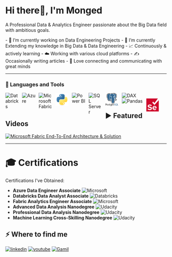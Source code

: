 <h1>Hi there👋, I'm Monged</h1>
<p>A Professional Data & Analytics Engineer passionate about the Big Data field with ambitious goals.</p>
- 🔭 I’m currently working on Data Engineering Projects
- 🌱 I’m currently Extending my knowledge in Big Data & Data Engineering
- 📈 Continuously & actively learning   
- ☁️ Working with various cloud platforms  
- ✍️ Occasionally writing articles  
- 🤝 Love connecting and communicating with great minds 

<!-- 
# 💻 Tech Stack
![Databricks](https://img.shields.io/badge/Databricks-FF3621?style=for-the-badge&logo=databricks&logoColor=white)  
![Azure](https://img.shields.io/badge/Azure-0078D4?style=for-the-badge&logo=microsoftazure&logoColor=white)  
![Microsoft Fabric](https://img.shields.io/badge/Microsoft%20Fabric-5E5E5E?style=for-the-badge&logo=microsoft&logoColor=white)  
![Python](https://img.shields.io/badge/Python-3776AB?style=for-the-badge&logo=python&logoColor=white)  
![PostgreSQL](https://img.shields.io/badge/PostgreSQL-4169E1?style=for-the-badge&logo=postgresql&logoColor=white)  
![SQL Server](https://img.shields.io/badge/SQL%20Server-CC2927?style=for-the-badge&logo=microsoftsqlserver&logoColor=white)  
![DAX](https://img.shields.io/badge/DAX-F2C811?style=for-the-badge&logo=powerbi&logoColor=black)  
![Pandas](https://img.shields.io/badge/Pandas-150458?style=for-the-badge&logo=pandas&logoColor=white)  
![Selenium](https://img.shields.io/badge/Selenium-43B02A?style=for-the-badge&logo=selenium&logoColor=white)  
![Power BI](https://img.shields.io/badge/PowerBI-F2C811?style=for-the-badge&logo=powerbi&logoColor=black)  
![Azure Data Factory](https://img.shields.io/badge/Azure%20Data%20Factory-0078D4?style=for-the-badge&logo=microsoftazure&logoColor=white)  
-->

<!-- 
<h2>🛠️ Tech Stack</h2>
<p>
  <a target="_blank" href="https://www.databricks.com/">
    <img src="https://cdn.brandfetch.io/idSUrLOWbH/idOSUN2QlG.svg?c=1bfwsmEH20zzEfSNTed" alt="Databricks" width="42" height="42" /></a><a target="_blank" href="https://www.vectorlogo.zone/logos/microsoft_azure/microsoft_azure-icon.svg" style="display: inline-block;"><img src="https://www.vectorlogo.zone/logos/microsoft_azure/microsoft_azure-icon.svg" alt="azure" width="42" height="42" /></a><a target="_blank" href="https://www.microsoft.com/en-us/microsoft-fabric/getting-started?msockid=1f2ec8a52ceb6d5812a9dc9c2db06c8c" style="display: inline-block;"><img src="https://debruyn.dev/2024/all-microsoft-fabric-icons-for-diagramming/fabric.png" alt="Microsoft Fabric" width="42" height="42" /></a><a target="_blank" href="https://raw.githubusercontent.com/devicons/devicon/master/icons/python/python-original.svg" style="display: inline-block;"><img src="https://raw.githubusercontent.com/devicons/devicon/master/icons/python/python-original.svg" alt="python" width="42" height="42" /></a><a target="_blank" href="https://app.powerbi.com/home" style="display: inline-block;"><img src="https://debruyn.dev/2024/all-microsoft-fabric-icons-for-diagramming/power_bi.png" alt="Power BI" width="42" height="42" /></a><a target="_blank" href="https://www.svgrepo.com/show/303229/microsoft-sql-server-logo.svg" style="display: inline-block;"><img src="https://www.svgrepo.com/show/303229/microsoft-sql-server-logo.svg" alt="Sql Server" width="42" height="42" /></a><a target="_blank" href="https://raw.githubusercontent.com/devicons/devicon/master/icons/postgresql/postgresql-original-wordmark.svg" style="display: inline-block;"><img src="https://raw.githubusercontent.com/devicons/devicon/master/icons/postgresql/postgresql-original-wordmark.svg" alt="postgresql" width="42" height="42" /></a><a target="_blank" href="https://learn.microsoft.com/en-us/dax/" style="display: inline-block;"><img src="https://miro.medium.com/v2/resize:fit:550/0*ZmwVea_SMeBIcQra.png" alt="DAX" width="60" height="40" /></a><a target="_blank" href="https://pandas.pydata.org/about/citing.html" style="display: inline-block;"><img src="https://th.bing.com/th/id/OIP.CMfBVcX4VozfYWR2Scu22AHaC_?rs=1&pid=ImgDetMain" alt="Pandas" width="65" height="40" /></a><a target="_blank" href="https://raw.githubusercontent.com/devicons/devicon/master/icons/selenium/selenium-original.svg" style="display: inline-block;"><img src="https://raw.githubusercontent.com/devicons/devicon/master/icons/selenium/selenium-original.svg" alt="selenium" width="42" height="42" /></a>
</p>
-->
---
### 🧰 Languages and Tools

<img align="left" alt="Databricks" width="42px" style="padding-right:10px;" src="https://cdn.brandfetch.io/idSUrLOWbH/idOSUN2QlG.svg?c=1bfwsmEH20zzEfSNTed" />
<img align="left" alt="Azure" width="42px" style="padding-right:10px;" src="https://www.vectorlogo.zone/logos/microsoft_azure/microsoft_azure-icon.svg" />
<img align="left" alt="Microsoft Fabric" width="42px" style="padding-right:10px;" src="https://debruyn.dev/2024/all-microsoft-fabric-icons-for-diagramming/fabric.png" />
<img align="left" alt="Python" width="42px" style="padding-right:10px;" src="https://raw.githubusercontent.com/devicons/devicon/master/icons/python/python-original.svg" />
<img align="left" alt="Power BI" width="42px" style="padding-right:10px;" src="https://debruyn.dev/2024/all-microsoft-fabric-icons-for-diagramming/power_bi.png" />
<img align="left" alt="SQL Server" width="42px" style="padding-right:10px;" src="https://www.svgrepo.com/show/303229/microsoft-sql-server-logo.svg" />
<img align="left" alt="PostgreSQL" width="42px" style="padding-right:10px;" src="https://raw.githubusercontent.com/devicons/devicon/master/icons/postgresql/postgresql-original-wordmark.svg" />
<img align="left" alt="DAX" width="60px" style="padding-right:10px;" src="https://miro.medium.com/v2/resize:fit:550/0*ZmwVea_SMeBIcQra.png" />
<img align="left" alt="Pandas" width="65px" style="padding-right:10px;" src="https://th.bing.com/th/id/OIP.CMfBVcX4VozfYWR2Scu22AHaC_?rs=1&pid=ImgDetMain" />
<img align="left" alt="Selenium" width="42px" style="padding-right:10px;" src="https://raw.githubusercontent.com/devicons/devicon/master/icons/selenium/selenium-original.svg" />
<br />


#
<h2>▶️ Featured Videos</h2>
<!-- YouTube video cards from https://github.com/DenverCoder1/github-readme-youtube-cards -->
<!-- If you want to display the latest videos, follow the instructions in the above repo. -->
<!-- If you want to select specific videos, generate the video links by changing the parameters as shown below. -->
<!-- BEGIN YOUTUBE-CARDS -->

[![Microsoft Fabric End-To-End Architecture & Solution](https://ytcards.demolab.com/?id=zMvgg2BRlOY&title=Microsoft+Fabric+End-To-End+Architecture+%26+Solution&lang=en&timestamp=1737729650&background_color=%230d1117&title_color=%23ffffff&stats_color=%23dedede&max_title_lines=1&width=400&border_radius=10 "Microsoft Fabric End-To-End Architecture & Solution")](https://www.youtube.com/watch?v=zMvgg2BRlOY)

<!-- END YOUTUBE-CARDS -->

---
<h1>🎓 Certifications</h1>
<p>Certifications I've Obtained:</p>
<ul>
  <li>
    <strong>Azure Data Engineer Associate</strong>
    <img src="https://img.shields.io/badge/Microsoft-0078D4?style=for-the-badge&logo=microsoft&logoColor=white" alt="Microsoft" />
  </li>
    <li>
    <strong>Databricks Data Analyst Associate</strong>
    <img src="https://img.shields.io/badge/Databricks-FF3621?style=for-the-badge&logo=Databricks&logoColor=white" alt="Databricks" />
  </li>
  <li>
    <strong>Fabric Analytics Engineer Associate</strong>
    <img src="https://img.shields.io/badge/Microsoft-0078D4?style=for-the-badge&logo=microsoft&logoColor=white" alt="Microsoft" />
  </li>
  <li>
    <strong>Advanced Data Analysis Nanodegree</strong>
    <img src="https://img.shields.io/badge/Udacity-grey?style=for-the-badge&logo=udacity&logoColor=#5FCFEE" alt="Udacity" />
  </li>
  <li>
    <strong>Professional Data Analysis Nanodegree</strong>
    <img src="https://img.shields.io/badge/Udacity-grey?style=for-the-badge&logo=udacity&logoColor=#5FCFEE" alt="Udacity" />
  </li>
  <li>
    <strong>Machine Learning Cross-Skilling Nanodegree</strong>
    <img src="https://img.shields.io/badge/Udacity-grey?style=for-the-badge&logo=udacity&logoColor=#5FCFEE" alt="Udacity" />
  </li>
</ul>



<h2>⚡️ Where to find me</h2>
<p>
  <a target="_blank" href="https://www.linkedin.com/in/ahmed-monged-1287341b4" style="display: inline-block;">
    <img src="https://img.shields.io/badge/linkedin-logo?style=for-the-badge&logo=linkedin&logoColor=white&color=%230a77b6" alt="linkedin" /></a>
  <a target="_blank" href="https://www.youtube.com/@ahmedmonged2611" style="display: inline-block;">
    <img src="https://img.shields.io/badge/youtube-logo?style=for-the-badge&logo=youtube&logoColor=white&color=%23cc0000" alt="youtube" /></a>
  <a target="_blank" href="mailto:ahmedelmagaly123@gmail.com" style="display: inline-block;">
    <img src="https://img.shields.io/badge/Gmail-D14836?style=for-the-badge&logo=gmail&logoColor=white" alt="Gamil" /></a>
</p>


